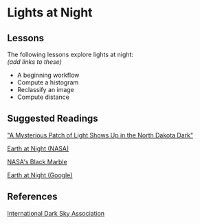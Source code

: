 # Lights at Night

## Lessons

The following lessons explore lights at night:  
_(add links to these)_

* A beginning workflow
* Compute a histogram
* Reclassify an image
* Compute distance

## Suggested Readings

["A Mysterious Patch of Light Shows Up in the North Dakota Dark"](https://www.npr.org/sections/krulwich/2013/01/16/169511949/a-mysterious-patch-of-light-shows-up-in-the-north-dakota-dark)

[Earth at Night (NASA)](https://www.nasa.gov/sites/default/files/atoms/files/earth_at_night.pdf)

[NASA's Black Marble](https://blackmarble.gsfc.nasa.gov/)

[Earth at Night (Google)](https://earth.google.com/web/@27.44405656,-84.76931014,-210.20134887a,8916357.00140595d,35y,0h,0t,0r/data=CjISMBIgMGY3ZTJkYzdlOGExMTFlNjk5MGQ2ZjgxOGQ2OWE2ZTciDHNwbGFzaHNjcmVlbg)

## References

[International Dark Sky Association](https://www.darksky.org/)

